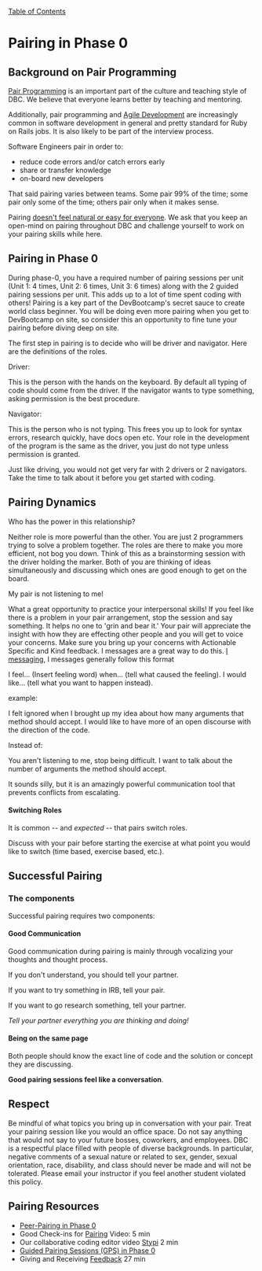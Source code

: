 [Table of Contents](readme.md)

# Pairing in Phase 0

## Background on Pair Programming

[Pair Programming](http://en.wikipedia.org/wiki/Pair_programming) is an important part of the culture and teaching style of DBC.  We believe that everyone learns better by teaching and mentoring.

Additionally, pair programming and [Agile Development](http://en.wikipedia.org/wiki/Agile_software_development) are increasingly common in software development in general and pretty standard for Ruby on Rails jobs.  It is also likely to be part of the interview process.

Software Engineers pair in order to:

* reduce code errors and/or catch errors early
* share or transfer knowledge
* on-board new developers

That said pairing varies between teams.  Some pair 99% of the time; some pair only some of the time; others pair only when it makes sense.

Pairing [doesn't feel natural or easy for everyone](http://blogs.atlassian.com/2009/06/pair_programming_is_kryptonite/). We ask that you keep an open-mind on pairing throughout DBC and challenge yourself to work on your pairing skills while here.

## Pairing in Phase 0

During phase-0, you have a required number of pairing sessions per unit (Unit 1: 4 times, Unit 2: 6 times, Unit 3: 6 times) along with the 2 guided pairing sessions per unit. This adds up to a lot of time spent coding with others! Pairing is a key part of the DevBootcamp's secret sauce to create world class beginner. You will be doing even more pairing when you get to DevBootcamp on site, so consider this an opportunity to fine tune your pairing before diving deep on site.

The first step in pairing is to decide who will be driver and navigator. Here are the definitions of the roles.

Driver:

This is the person with the hands on the keyboard. By default all typing of code should come from the driver. If the navigator wants to type something, asking permission is the best procedure.


Navigator:

This is the person who is not typing. This frees you up to look for syntax errors, research quickly, have docs open etc. Your role in the development of the program is the same as the driver, you just do not type unless permission is granted.

Just like driving, you would not get very far with 2 drivers or 2 navigators. Take the time to talk about it before you get started with coding.

## Pairing Dynamics

Who has the power in this relationship?

Neither role is more powerful than the other. You are just 2 programmers trying to solve a problem together. The roles are there to make you more efficient, not bog you down. Think of this as a brainstorming session with the driver holding the marker. Both of you are thinking of ideas simultaneously and discussing which ones are good enough to get on the board.

My pair is not listening to me!

What a great opportunity to practice your interpersonal skills! If you feel like there is a problem in your pair arrangement, stop the session and say something. It helps no one to 'grin and bear it.' Your pair will appreciate the insight with how they are effecting other people and you will get to voice your concerns. Make sure you bring up your concerns with Actionable Specific and Kind feedback. I messages are a great way to do this. [I messaging](http://en.wikipedia.org/wiki/I-message), I messages generally follow this format

I feel... (Insert feeling word)
when... (tell what caused the feeling).
I would like... (tell what you want to happen instead).

example:

I felt ignored when I brought up my idea about how many arguments that method should accept. I would like to have more of an open discourse with the direction of the code.

Instead of:

You aren't listening to me, stop being difficult. I want to talk about the number of arguments the method should accept.

It sounds silly, but it is an amazingly powerful communication tool that prevents conflicts from escalating.


#### Switching Roles
It is common -- and *expected* -- that pairs switch roles.

Discuss with your pair before starting the exercise at what point you would like to switch (time based, exercise based, etc.).


## Successful Pairing

### The components
Successful pairing requires two components:

#### Good Communication
Good communication during pairing is mainly through vocalizing your thoughts and thought process.

If you don't understand, you should tell your partner.

If you want to try something in IRB, tell your pair.

If you want to go research something, tell your partner.

*Tell your partner everything you are thinking and doing!*

#### Being on the same page
Both people should know the exact line of code and the solution or concept they are discussing.

**Good pairing sessions feel like a conversation**.


## Respect
Be mindful of what topics you bring up in conversation with your pair. Treat your pairing session like you would an office space. Do not say anything that would not say to your future bosses, coworkers, and employees.  DBC is a respectful place filled with people of diverse backgrounds.  In particular, negative comments of a sexual nature or related to sex, gender, sexual orientation, race, disability, and class should never be made and will not be tolerated.  Please email your instructor if you feel another student violated this policy.


## Pairing Resources
- [Peer-Pairing in Phase 0](peer-pairing-sessions.md)
- Good Check-ins for [Pairing](https://vimeo.com/76662569) Video: 5 min
- Our collaborative coding editor video [Stypi](https://vimeo.com/76870082) 2 min
- [Guided Pairing Sessions (GPS) in Phase 0](guided-pairing-sessions.md)
- Giving and Receiving [Feedback](https://vimeo.com/99780302) 27 min
